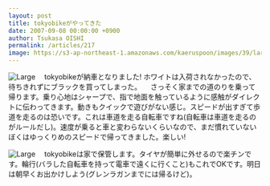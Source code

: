 ```yaml
---
layout: post
title: tokyobikeがやってきた
date: 2007-09-08 00:00:00 +0900
author: Tsukasa OISHI
permalink: /articles/217
image: https://s3-ap-northeast-1.amazonaws.com/kaeruspoon/images/39/large.JPG?1300873993
---
```


![Large](https://s3-ap-northeast-1.amazonaws.com/kaeruspoon/images/39/large.JPG?1300873993)
　tokyobikeが納車となりました! ホワイトは入荷されなかったので、待ちきれずにブラックを買ってしまった。
　さっそく家までの道のりを乗って帰ります。乗り心地はシャープで、指で地面を触っているように感触がダイレクトに伝わってきます。動きもクイックで遊びがない感じ。スピードが出すぎて歩道を走るのは恐いです。これは車道を走る自転車ですね(自転車は車道を走るのがルールだし)。速度が乗ると車と変わらないくらいなので、まだ慣れていないぼくはゆっくりめのスピードで帰ってきました。楽しい!

![Large](https://s3-ap-northeast-1.amazonaws.com/kaeruspoon/images/40/large.JPG?1300874002)
　tokyobikeは家で保管します。タイヤが簡単に外せるので楽チンです。輪行(バラした自転車を持って電車で遠くに行くこと)もこれでOKです。明日は朝早くお出かけしよう(グレンラガンまでには帰るけど)。

